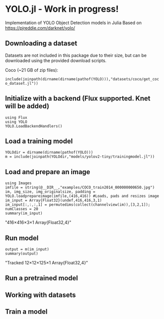 # YOLO.jl - Work in progress!
Implementation of YOLO Object Detection models in Julia
Based on https://pjreddie.com/darknet/yolo/

## Downloading a dataset
Datasets are not included in this package due to their size, but can be downloaded using the provided download scripts.

Coco (~21 GB of zip files):

`include(joinpath(dirname(dirname(pathof(YOLO))),"datasets/coco/get_coco_dataset.jl"))`


## Initialize with a backend (Flux supported. Knet will be added)
```
using Flux
using YOLO
YOLO.LoadBackendHandlers()
```

## Load a training model
```
YOLOdir = dirname(dirname(pathof(YOLO)))
m = include(joinpath(YOLOdir,"models/yolov2-tiny/trainingmodel.jl"))
```

## Load and prepare an image
```
using Images
imfile = string(@__DIR__,"examples/COCO_train2014_000000000650.jpg")
im, img_size, img_originalsize, padding = YOLO.loadprepareimage(imfile,(416,416)) #Loads, pads and resizes image
im_input = Array{Float32}(undef,416,416,3,1)
im_input[:,:,:,1] = permutedims(collect(channelview(im)),[3,2,1]);
numClasses = 20
summary(im_input)
```
"416×416×3×1 Array{Float32,4}"

## Run model
```
output = m(im_input)
summary(output)
```
"Tracked 12×12×125×1 Array{Float32,4}"

## Run a pretrained model


## Working with datasets

## Train a model
